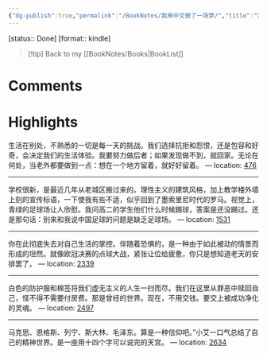 ```yaml
---
{"dg-publish":true,"permalink":"/BookNotes/我用中文做了一场梦/","title":"我用中文做了一场梦","noteIcon":""}
---
```


[status:: Done]
[format:: kindle]

>[!tip] Back to my [[BookNotes/Books\|BookList]]

# Comments

# Highlights

生活在别处，不熟悉的一切是每一天的挑战。我们选择抗拒和怨恨，还是包容和好奇，会决定我们的生活体验。我要努力做后者；如果发现做不到，就回家。无论在何处，当老外都要做到一点：想在一个地方留着，就好好留着。 — location: [476](app://obsidian.md/index.html)

---

学校很新，是最近几年从老城区搬过来的。理性主义的建筑风格，加上教学楼外墙上刻的宣传标语，一下使我有些不适，似乎回到了墨索里尼时代的罗马。视觉上，青绿的足球场让人欣慰。我问高二的学生他们什么时候踢球，答案是还没踢过。还是那句话：别来和我说中国足球的问题是缺乏足球场。 — location: [1531](app://obsidian.md/index.html)

---

你在此彻底失去对自己生活的掌控。伴随着恐惧的，是一种由于如此被动的情景而形成的坦然。就像欧冠决赛的点球大战，紧张让位给疲惫，你只是想知道老天的安排罢了。 — location: [2339](app://obsidian.md/index.html)

---

白色的防护服和棉签将我们虚无主义的人生一扫而尽。我们在这里从罪恶中赎回自己，怪不得不需要付房费。那是曾经的世界。现在，不用交钱。要交上被成功净化的灵魂。 — location: [2497](app://obsidian.md/index.html)

---

马克思、恩格斯、列宁、斯大林、毛泽东。算是一种信仰吧。”小艾一口气总结了自己的精神世界。是一座用十四个字可以说完的天宫。 — location: [2634](app://obsidian.md/index.html)